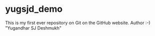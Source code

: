 # yugsjd_demo
This is my first ever repository on Git on the GitHub website.
Author :-) "Yugandhar SJ Deshmukh"
